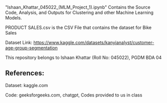 "Ishaan_Khattar_045022_(MLM_Project_1).ipynb" Contains the Source Code, Analysis, and Outputs for Clustering and other Machine Learning Models.

PRODUCT SALES.csv is the CSV File that contains the dataset for Bike Sales 

Dataset Link: https://www.kaggle.com/datasets/kanyianalyst/customer-age-group-segmentation

This repository belongs to Ishaan Khattar (Roll No: 045022), PGDM BDA 04 

## References: 
Dataset: kaggle.com

Code: geeksforgeeks.com, chatgpt, Codes provided to us in class 


